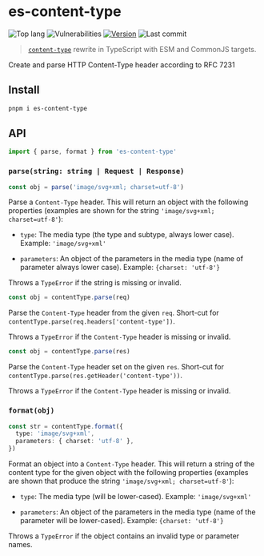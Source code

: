 # es-content-type

![Top lang](https://img.shields.io/github/languages/top/talentlessguy/es-content-type.svg?style=flat-square)
![Vulnerabilities](https://img.shields.io/snyk/vulnerabilities/npm/es-content-type.svg?style=flat-square)
[![Version](https://img.shields.io/npm/v/es-content-type.svg?style=flat-square)](https://npm.im/es-content-type)
![Last commit](https://img.shields.io/github/last-commit/talentlessguy/es-content-type.svg?style=flat-square)

> [`content-type`](https://github.com/jshttp/content-type) rewrite in TypeScript with ESM and CommonJS targets.

Create and parse HTTP Content-Type header according to RFC 7231

## Install

```sh
pnpm i es-content-type
```

## API

```ts
import { parse, format } from 'es-content-type'
```

### `parse(string: string | Request | Response)`

```ts
const obj = parse('image/svg+xml; charset=utf-8')
```

Parse a `Content-Type` header. This will return an object with the following
properties (examples are shown for the string `'image/svg+xml; charset=utf-8'`):

- `type`: The media type (the type and subtype, always lower case).
  Example: `'image/svg+xml'`

- `parameters`: An object of the parameters in the media type (name of parameter
  always lower case). Example: `{charset: 'utf-8'}`

Throws a `TypeError` if the string is missing or invalid.

```ts
const obj = contentType.parse(req)
```

Parse the `Content-Type` header from the given `req`. Short-cut for
`contentType.parse(req.headers['content-type'])`.

Throws a `TypeError` if the `Content-Type` header is missing or invalid.

```js
const obj = contentType.parse(res)
```

Parse the `Content-Type` header set on the given `res`. Short-cut for
`contentType.parse(res.getHeader('content-type'))`.

Throws a `TypeError` if the `Content-Type` header is missing or invalid.

### `format(obj)`

```ts
const str = contentType.format({
  type: 'image/svg+xml',
  parameters: { charset: 'utf-8' },
})
```

Format an object into a `Content-Type` header. This will return a string of the
content type for the given object with the following properties (examples are
shown that produce the string `'image/svg+xml; charset=utf-8'`):

- `type`: The media type (will be lower-cased). Example: `'image/svg+xml'`

- `parameters`: An object of the parameters in the media type (name of the
  parameter will be lower-cased). Example: `{charset: 'utf-8'}`

Throws a `TypeError` if the object contains an invalid type or parameter names.
